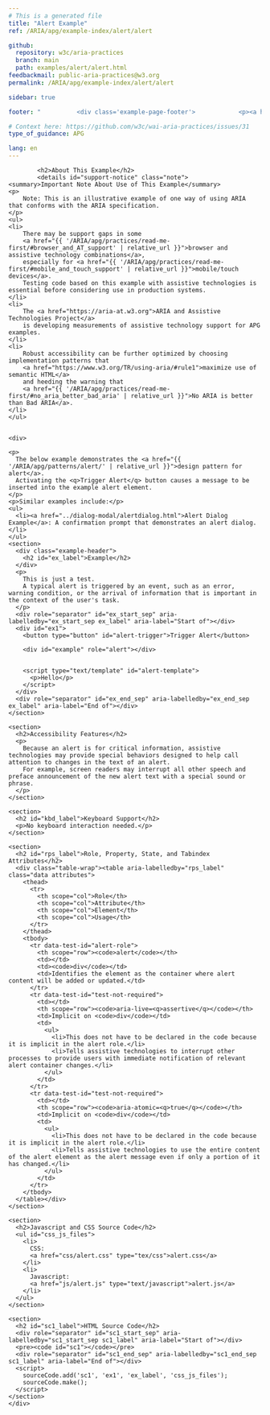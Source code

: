 ```yaml
---
# This is a generated file
title: "Alert Example"
ref: /ARIA/apg/example-index/alert/alert

github:
  repository: w3c/aria-practices
  branch: main
  path: examples/alert/alert.html
feedbackmail: public-aria-practices@w3.org
permalink: /ARIA/apg/example-index/alert/alert

sidebar: true

footer: "          <div class='example-page-footer'>            <p><a href='https://github.com/w3c/aria-practices/projects/20'>View issues related to this example</a></p>            <p>Page last updated: 24 May 2022</p>          </div>        "

# Context here: https://github.com/w3c/wai-aria-practices/issues/31
type_of_guidance: APG

lang: en
---
```

<script src="../js/examples.js"></script>
<script src="../js/highlight.pack.js"></script>
<script src="../js/app.js"></script>

<link href="css/alert.css" rel="stylesheet" />
<script src="js/alert.js" type="text/javascript"></script>


<link 
  rel="stylesheet"
  href="{{ '/content-assets/wai-aria-practices/styles.css' | relative_url }}"
>
<!-- Code highlighting styles -->
<link 
  rel="stylesheet"
  href="{{ '/ARIA/apg/example-index/css/github.css' | relative_url }}"
>

<script>
const addBodyClass = undefined;
const enableSidebar = true;
if (addBodyClass) document.body.classList.add(addBodyClass);
if (enableSidebar) document.body.classList.add('has-sidebar');
</script>
    
<div>

            <h2>About This Example</h2>
            <details id="support-notice" class="note">
    <summary>Important Note About Use of This Example</summary>
    <p>
        Note: This is an illustrative example of one way of using ARIA that conforms with the ARIA specification.
    </p>
    <ul>
    <li>
        There may be support gaps in some
        <a href="{{ '/ARIA/apg/practices/read-me-first/#browser_and_AT_support' | relative_url }}">browser and assistive technology combinations</a>,
        especially for <a href="{{ '/ARIA/apg/practices/read-me-first/#mobile_and_touch_support' | relative_url }}">mobile/touch devices</a>.
        Testing code based on this example with assistive technologies is essential before considering use in production systems.
    </li>
    <li>
        The <a href="https://aria-at.w3.org">ARIA and Assistive Technologies Project</a>
        is developing measurements of assistive technology support for APG examples.
    </li>
    <li>
        Robust accessibility can be further optimized by choosing implementation patterns that
        <a href="https://www.w3.org/TR/using-aria/#rule1">maximize use of semantic HTML</a>
        and heeding the warning that
        <a href="{{ '/ARIA/apg/practices/read-me-first/#no_aria_better_bad_aria' | relative_url }}">No ARIA is better than Bad ARIA</a>.
    </li>
    </ul>
</details>
          <img alt=""
          src="{{ '/content-images/wai-aria-practices/img/alert.svg' | relative_url }}"
          class="example-page-example-icon"
        >
  
    <div>
    
    <p>
      The below example demonstrates the <a href="{{ '/ARIA/apg/patterns/alert/' | relative_url }}">design pattern for alert</a>.
      Activating the <q>Trigger Alert</q> button causes a message to be inserted into the example alert element.
    </p>
    <p>Similar examples include:</p>
    <ul>
      <li><a href="../dialog-modal/alertdialog.html">Alert Dialog Example</a>: A confirmation prompt that demonstrates an alert dialog.</li>
    </ul>
    <section>
      <div class="example-header">
        <h2 id="ex_label">Example</h2>
      </div>
      <p>
        This is just a test.
        A typical alert is triggered by an event, such as an error, warning condition, or the arrival of information that is important in the context of the user's task.
      </p>
      <div role="separator" id="ex_start_sep" aria-labelledby="ex_start_sep ex_label" aria-label="Start of"></div>
      <div id="ex1">
        <button type="button" id="alert-trigger">Trigger Alert</button>

        <div id="example" role="alert"></div>

        
        <script type="text/template" id="alert-template">
          <p>Hello</p>
        </script>
      </div>
      <div role="separator" id="ex_end_sep" aria-labelledby="ex_end_sep ex_label" aria-label="End of"></div>
    </section>

    <section>
      <h2>Accessibility Features</h2>
      <p>
        Because an alert is for critical information, assistive technologies may provide special behaviors designed to help call attention to changes in the text of an alert.
        For example, screen readers may interrupt all other speech and preface announcement of the new alert text with a special sound or phrase.
      </p>
    </section>

    <section>
      <h2 id="kbd_label">Keyboard Support</h2>
      <p>No keyboard interaction needed.</p>
    </section>

    <section>
      <h2 id="rps_label">Role, Property, State, and Tabindex  Attributes</h2>
      <div class="table-wrap"><table aria-labelledby="rps_label" class="data attributes">
        <thead>
          <tr>
            <th scope="col">Role</th>
            <th scope="col">Attribute</th>
            <th scope="col">Element</th>
            <th scope="col">Usage</th>
          </tr>
        </thead>
        <tbody>
          <tr data-test-id="alert-role">
            <th scope="row"><code>alert</code></th>
            <td></td>
            <td><code>div</code></td>
            <td>Identifies the element as the container where alert content will be added or updated.</td>
          </tr>
          <tr data-test-id="test-not-required">
            <td></td>
            <th scope="row"><code>aria-live=<q>assertive</q></code></th>
            <td>Implicit on <code>div</code></td>
            <td>
              <ul>
                <li>This does not have to be declared in the code because it is implicit in the alert role.</li>
                <li>Tells assistive technologies to interrupt other processes to provide users with immediate notification of relevant alert container changes.</li>
              </ul>
            </td>
          </tr>
          <tr data-test-id="test-not-required">
            <td></td>
            <th scope="row"><code>aria-atomic=<q>true</q></code></th>
            <td>Implicit on <code>div</code></td>
            <td>
              <ul>
                <li>This does not have to be declared in the code because it is implicit in the alert role.</li>
                <li>Tells assistive technologies to use the entire content of the alert element as the alert message even if only a portion of it has changed.</li>
              </ul>
            </td>
          </tr>
        </tbody>
      </table></div>
    </section>

    <section>
      <h2>Javascript and CSS Source Code</h2>
      <ul id="css_js_files">
        <li>
          CSS:
          <a href="css/alert.css" type="tex/css">alert.css</a>
        </li>
        <li>
          Javascript:
          <a href="js/alert.js" type="text/javascript">alert.js</a>
        </li>
      </ul>
    </section>

    <section>
      <h2 id="sc1_label">HTML Source Code</h2>
      <div role="separator" id="sc1_start_sep" aria-labelledby="sc1_start_sep sc1_label" aria-label="Start of"></div>
      <pre><code id="sc1"></code></pre>
      <div role="separator" id="sc1_end_sep" aria-labelledby="sc1_end_sep sc1_label" aria-label="End of"></div>
      <script>
        sourceCode.add('sc1', 'ex1', 'ex_label', 'css_js_files');
        sourceCode.make();
      </script>
    </section>
    </div>
    
  
</div>
<script 
  src="{{ '/ARIA/apg/example-index/js/jumpto.js' | relative_url }}"
></script>
